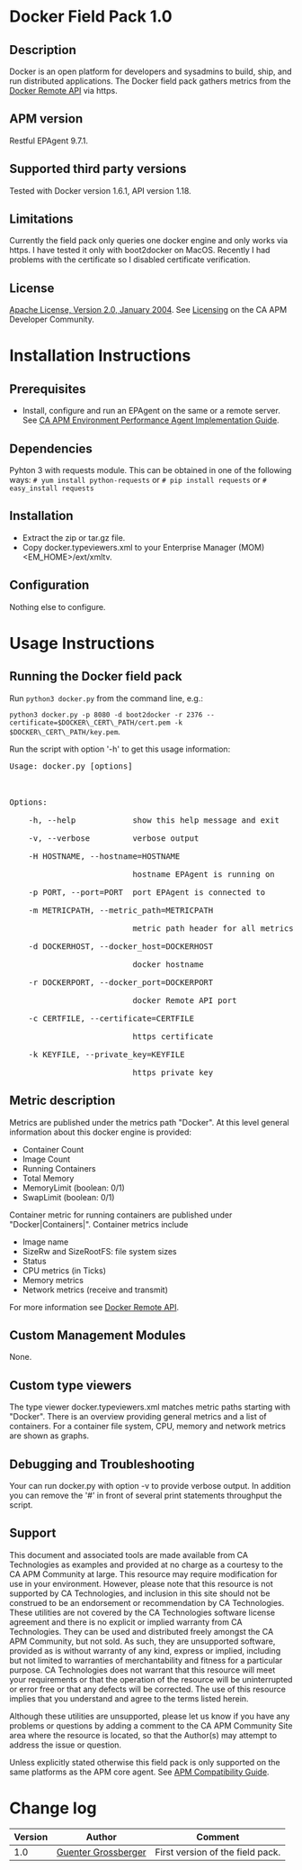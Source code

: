 # Docker Field Pack 1.0

## Description
Docker is an open platform for developers and sysadmins to build, ship, and run distributed applications. The Docker field pack gathers metrics from the [Docker Remote API](https://docs.docker.com/reference/api/docker_remote_api/) via https.

## APM version
Restful EPAgent 9.7.1.

## Supported third party versions
Tested with Docker version 1.6.1, API version 1.18.

## Limitations
Currently the field pack only queries one docker engine and only works via https. I have tested it only with boot2docker on MacOS.
Recently I had problems with the certificate so I disabled certificate verification.

## License
[Apache License, Version 2.0, January 2004](http://www.apache.org/licenses/). See [Licensing](https://communities.ca.com/docs/DOC-231150910#license) on the CA APM Developer Community.


# Installation Instructions

## Prerequisites
* Install, configure and run an EPAgent on the same or a remote server. See [CA APM Environment Performance Agent Implementation Guide](https://wiki.ca.com/display/APMDEVOPS97/CA+APM+Environment+Performance+Agent+Implementation+Guide).

## Dependencies
Pyhton 3 with requests module. This can be obtained in one of the following ways:
      `# yum install python-requests`
                   or
      `# pip install requests`
                   or
      `# easy_install requests`

## Installation
* Extract the zip or tar.gz file.
* Copy docker.typeviewers.xml to your Enterprise Manager (MOM) <EM_HOME>/ext/xmltv.

## Configuration
Nothing else to configure.


# Usage Instructions

## Running the Docker field pack
Run `python3 docker.py` from the command line, e.g.:

`python3 docker.py -p 8080 -d boot2docker -r 2376 --certificate=$DOCKER\_CERT\_PATH/cert.pem -k $DOCKER\_CERT\_PATH/key.pem`.

Run the script with option '-h' to get this usage information:

<pre>Usage: docker.py [options]<br/>
<br/>
Options:<br/>
    -h, --help            show this help message and exit<br/>
    -v, --verbose         verbose output<br/>
    -H HOSTNAME, --hostname=HOSTNAME<br/>
                          hostname EPAgent is running on<br/>
    -p PORT, --port=PORT  port EPAgent is connected to<br/>
    -m METRICPATH, --metric_path=METRICPATH<br/>
                          metric path header for all metrics<br/>
    -d DOCKERHOST, --docker_host=DOCKERHOST<br/>
                          docker hostname<br/>
    -r DOCKERPORT, --docker_port=DOCKERPORT<br/>
                          docker Remote API port<br/>
    -c CERTFILE, --certificate=CERTFILE<br/>
                          https certificate<br/>
    -k KEYFILE, --private_key=KEYFILE<br/>
                          https private key</pre>

## Metric description
Metrics are published under the metrics path "Docker". At this level general information about this docker engine is provided:
* Container Count
* Image Count
* Running Containers
* Total Memory
* MemoryLimit (boolean: 0/1)
* SwapLimit (boolean: 0/1)

Container metric for running containers are published under "Docker|Containers|<name>". Container metrics include
* Image name
* SizeRw and SizeRootFS: file system sizes
* Status
* CPU metrics (in Ticks)
* Memory metrics
* Network metrics (receive and transmit)

For more information see [Docker Remote API](https://docs.docker.com/reference/api/docker_remote_api/).

## Custom Management Modules
None.

## Custom type viewers
The type viewer docker.typeviewers.xml matches metric paths starting with "Docker". There is an overview providing general metrics and a list of containers. For a container file system, CPU, memory and network metrics are shown as graphs.

## Debugging and Troubleshooting
Your can run docker.py with option -v to provide verbose output. In addition you can remove the '#' in front of several print statements throughput the script.

## Support
This document and associated tools are made available from CA Technologies as examples and provided at no charge as a courtesy to the CA APM Community at large. This resource may require modification for use in your environment. However, please note that this resource is not supported by CA Technologies, and inclusion in this site should not be construed to be an endorsement or recommendation by CA Technologies. These utilities are not covered by the CA Technologies software license agreement and there is no explicit or implied warranty from CA Technologies. They can be used and distributed freely amongst the CA APM Community, but not sold. As such, they are unsupported software, provided as is without warranty of any kind, express or implied, including but not limited to warranties of merchantability and fitness for a particular purpose. CA Technologies does not warrant that this resource will meet your requirements or that the operation of the resource will be uninterrupted or error free or that any defects will be corrected. The use of this resource implies that you understand and agree to the terms listed herein.

Although these utilities are unsupported, please let us know if you have any problems or questions by adding a comment to the CA APM Community Site area where the resource is located, so that the Author(s) may attempt to address the issue or question.

Unless explicitly stated otherwise this field pack is only supported on the same platforms as the APM core agent. See [APM Compatibility Guide](http://www.ca.com/us/support/ca-support-online/product-content/status/compatibility-matrix/application-performance-management-compatibility-guide.aspx).


# Change log
Version | Author | Comment
--------|--------|--------
1.0 | [Guenter Grossberger](mailto:Guenter.Grossberger@ca.com) | First version of the field pack.
